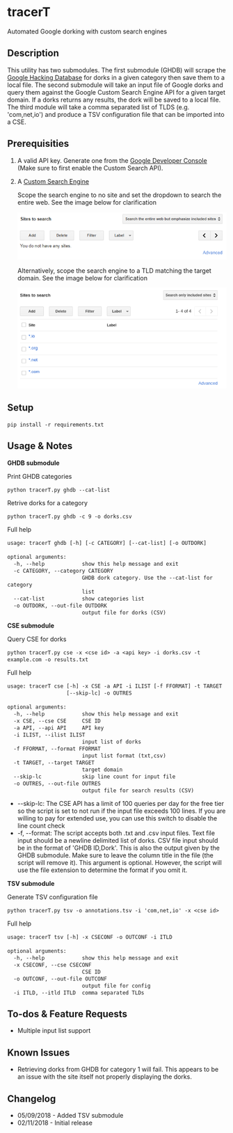 # tracerT

Automated Google dorking with custom search engines

## Description

This utility has two submodules. The first submodule (GHDB) will scrape the [Google Hacking Database](https://www.exploit-db.com/google-hacking-database/) for dorks in a given category then save them to a local file. The second submodule will take an input file of Google dorks and query them against the Google Custom Search Engine API for a given target domain. If a dorks returns any results, the dork will be saved to a local file. The third module will take a comma separated list of TLDS (e.g. 'com,net,io') and produce a TSV configuration file that can be imported into a CSE.

## Prerequisities

1. A valid API key. Generate one from the [Google Developer Console](https://console.developers.google.com) (Make sure to first enable the Custom Search API).
2. A [Custom Search Engine](https://cse.google.com)

    Scope the search engine to no site and set the dropdown to search the entire web. See the image below for clarification
    
    ![](https://raw.githubusercontent.com/GeneralTesler/tracerT/master/img/csesourcesnone.png)

    Alternatively, scope the search engine to a TLD matching the target domain. See the image below for clarification

    ![](https://raw.githubusercontent.com/GeneralTesler/tracerT/master/img/csesources.png)

## Setup

```
pip install -r requirements.txt
```

## Usage & Notes

**GHDB submodule**

Print GHDB categories
```
python tracerT.py ghdb --cat-list 
```

Retrive dorks for a category
```
python tracerT.py ghdb -c 9 -o dorks.csv 
```

Full help
```
usage: tracerT ghdb [-h] [-c CATEGORY] [--cat-list] [-o OUTDORK]

optional arguments:
  -h, --help            show this help message and exit
  -c CATEGORY, --category CATEGORY
                        GHDB dork category. Use the --cat-list for category
                        list
  --cat-list            show categories list
  -o OUTDORK, --out-file OUTDORK
                        output file for dorks (CSV)
```

**CSE submodule**

Query CSE for dorks
```
python tracerT.py cse -x <cse id> -a <api key> -i dorks.csv -t example.com -o results.txt
```

Full help
```
usage: tracerT cse [-h] -x CSE -a API -i ILIST [-f FFORMAT] -t TARGET
                   [--skip-lc] -o OUTRES

optional arguments:
  -h, --help            show this help message and exit
  -x CSE, --cse CSE     CSE ID
  -a API, --api API     API key
  -i ILIST, --ilist ILIST
                        input list of dorks
  -f FFORMAT, --format FFORMAT
                        input list format (txt,csv)
  -t TARGET, --target TARGET
                        target domain
  --skip-lc             skip line count for input file
  -o OUTRES, --out-file OUTRES
                        output file for search results (CSV)
```
- --skip-lc: The CSE API has a limit of 100 queries per day for the free tier so the script is set to not run if the input file exceeds 100 lines. If you are willing to pay for extended use, you can use this switch to disable the line count check
- -f, --format: The script accepts both .txt and .csv input files. Text file input should be a newline delimited list of dorks. CSV file input should be in the format of 'GHDB ID,Dork'. This is also the output given by the GHDB submodule. Make sure to leave the column title in the file (the script will remove it). This argument is optional. However, the script will use the file extension to determine the format if you omit it.

**TSV submodule**

Generate TSV configuration file
```
python tracerT.py tsv -o annotations.tsv -i 'com,net,io' -x <cse id>
```

Full help
```
usage: tracerT tsv [-h] -x CSECONF -o OUTCONF -i ITLD

optional arguments:
  -h, --help            show this help message and exit
  -x CSECONF, --cse CSECONF
                        CSE ID
  -o OUTCONF, --out-file OUTCONF
                        output file for config
  -i ITLD, --itld ITLD  comma separated TLDs

```

## To-dos & Feature Requests

- Multiple input list support

## Known Issues

- Retrieving dorks from GHDB for category 1 will fail. This appears to be an issue with the site itself not properly displaying the dorks.

## Changelog

- 05/09/2018 - Added TSV submodule 
- 02/11/2018 - Initial release
